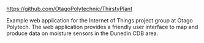 https://github.com/OtagoPolytechnic/ThirstyPlant


Example web application for the Internet of Things project group at Otago Polytech. The web application provides a friendly user interface to map and produce data on moisture sensors in the Dunedin CDB area.
